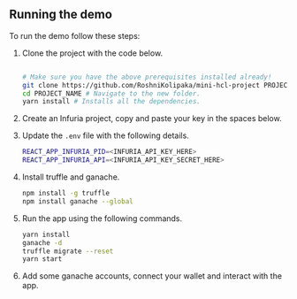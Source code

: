 
## Running the demo

To run the demo follow these steps:

1. Clone the project with the code below.
    ```sh

    # Make sure you have the above prerequisites installed already!
    git clone https://github.com/RoshniKolipaka/mini-hcl-project PROJECT_NAME
    cd PROJECT_NAME # Navigate to the new folder.
    yarn install # Installs all the dependencies.
    ```
2. Create an Infuria project, copy and paste your key in the spaces below.
3. Update the `.env` file with the following details.
    ```sh
    REACT_APP_INFURIA_PID=<INFURIA_API_KEY_HERE>
    REACT_APP_INFURIA_API=<INFURIA_API_KEY_SECRET_HERE>
    ```

4. Install truffle and ganache.
    ```sh
    npm install -g truffle
    npm install ganache --global
    ```
5. Run the app using the following commands.
    ```sh
    yarn install
    ganache -d
    truffle migrate --reset
    yarn start
    ```
6. Add some ganache accounts, connect your wallet and interact with the app.
<br/>


